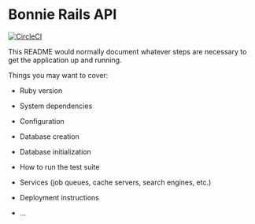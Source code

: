 # Bonnie Rails API

[![CircleCI](https://circleci.com/gh/getbonnie/bonnie-rails.svg?style=svg&circle-token=ddfbd0d333cd71402a4500112ac859d0f848000e)](https://circleci.com/gh/getbonnie/bonnie-rails)

This README would normally document whatever steps are necessary to get the
application up and running.

Things you may want to cover:

* Ruby version

* System dependencies

* Configuration

* Database creation

* Database initialization

* How to run the test suite

* Services (job queues, cache servers, search engines, etc.)

* Deployment instructions

* ...
